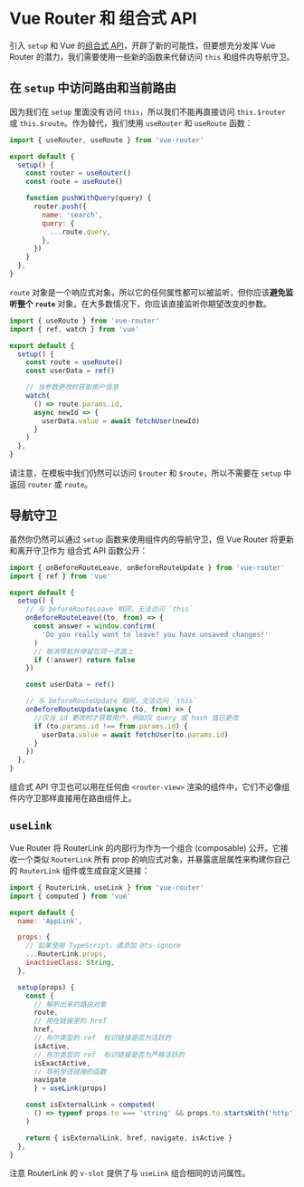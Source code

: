 # Vue Router 和 组合式 API

<VueSchoolLink
  href="https://vueschool.io/lessons/router-and-the-composition-api"
  title="Learn how to use Vue Router with the composition API"
/>

引入 `setup` 和 Vue 的[组合式 API](https://v3.vuejs.org/guide/composition-api-introduction.html)，开辟了新的可能性，但要想充分发挥 Vue Router 的潜力，我们需要使用一些新的函数来代替访问 `this` 和组件内导航守卫。

## 在 `setup` 中访问路由和当前路由

因为我们在 `setup` 里面没有访问 `this`，所以我们不能再直接访问 `this.$router` 或 `this.$route`。作为替代，我们使用 `useRouter` 和 `useRoute` 函数：

```js
import { useRouter, useRoute } from 'vue-router'

export default {
  setup() {
    const router = useRouter()
    const route = useRoute()

    function pushWithQuery(query) {
      router.push({
        name: 'search',
        query: {
          ...route.query,
        },
      })
    }
  },
}
```

`route` 对象是一个响应式对象，所以它的任何属性都可以被监听，但你应该**避免监听整个 `route`** 对象。在大多数情况下，你应该直接监听你期望改变的参数。

```js
import { useRoute } from 'vue-router'
import { ref, watch } from 'vue'

export default {
  setup() {
    const route = useRoute()
    const userData = ref()

    // 当参数更改时获取用户信息
    watch(
      () => route.params.id,
      async newId => {
        userData.value = await fetchUser(newId)
      }
    )
  },
}
```

请注意，在模板中我们仍然可以访问 `$router` 和 `$route`，所以不需要在 `setup` 中返回 `router` 或 `route`。

## 导航守卫

虽然你仍然可以通过 `setup` 函数来使用组件内的导航守卫，但 Vue Router 将更新和离开守卫作为 组合式 API 函数公开：

```js
import { onBeforeRouteLeave, onBeforeRouteUpdate } from 'vue-router'
import { ref } from 'vue'

export default {
  setup() {
    // 与 beforeRouteLeave 相同，无法访问 `this`
    onBeforeRouteLeave((to, from) => {
      const answer = window.confirm(
        'Do you really want to leave? you have unsaved changes!'
      )
      // 取消导航并停留在同一页面上
      if (!answer) return false
    })

    const userData = ref()

    // 与 beforeRouteUpdate 相同，无法访问 `this`
    onBeforeRouteUpdate(async (to, from) => {
      //仅当 id 更改时才获取用户，例如仅 query 或 hash 值已更改
      if (to.params.id !== from.params.id) {
        userData.value = await fetchUser(to.params.id)
      }
    })
  },
}
```

组合式 API 守卫也可以用在任何由 `<router-view>` 渲染的组件中，它们不必像组件内守卫那样直接用在路由组件上。

## `useLink`

Vue Router 将 RouterLink 的内部行为作为一个组合 (composable) 公开。它接收一个类似 `RouterLink` 所有 prop 的响应式对象，并暴露底层属性来构建你自己的 `RouterLink` 组件或生成自定义链接：

```js
import { RouterLink, useLink } from 'vue-router'
import { computed } from 'vue'

export default {
  name: 'AppLink',

  props: {
    // 如果使用 TypeScript，请添加 @ts-ignore
    ...RouterLink.props,
    inactiveClass: String,
  },

  setup(props) {
    const {
      // 解析出来的路由对象
      route,
      // 用在链接里的 href
      href,
      // 布尔类型的 ref  标识链接是否为活跃的
      isActive,
      // 布尔类型的 ref  标识链接是否为严格活跃的
      isExactActive,
      // 导航至该链接的函数
      navigate
      } = useLink(props)

    const isExternalLink = computed(
      () => typeof props.to === 'string' && props.to.startsWith('http')
    )

    return { isExternalLink, href, navigate, isActive }
  },
}
```

注意 RouterLink 的 `v-slot` 提供了与 `useLink` 组合相同的访问属性。
